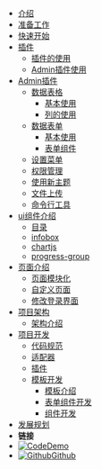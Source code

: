 - [介绍]()
- [准备工作](install)
- [快速开始](quick_start)
- [插件]()
  - [插件的使用](plugins/plugins)    
  - [Admin插件使用](plugins/admin) 
- [Admin插件]()
  - [数据表格]()
    - [基本使用](admin/table/basic)
    - [列的使用](admin/table/column_usage)
  - [数据表单]()
    - [基本使用](admin/form/basic)
    - [表单组件](admin/form/components)    
  - [设置菜单](admin/menus)
  - [权限管理](admin/rbac)
  - [使用新主题](admin/theme)
  - [文件上传](admin/file)
  - [命令行工具](admin/cli)
- [ui组件介绍]()
  - [目录](components/components)
  - [infobox](components/infobox)
  - [chartjs](components/chartjs)
  - [progress-group](components/progressbar)
- [页面介绍]()
  - [页面模块化](pages/modules)    
  - [自定义页面](pages/pages)   
  - [修改登录界面](pages/login)
- [项目架构]()
  - [架构介绍](architecture/introduction)
- [项目开发]()
  - [代码规范](development/code_style)
  - [适配器](development/adapter)
  - [插件](development/plugins)  
  - [模板开发](development/template/template)
    - [模板介绍](development/template/template)     
    - [表单组件开发](development/template/form)         
    - [组件开发](development/template/components) 
- [发展规划](plan)
- **链接**
- [![Code](https://icongr.am/feather/code.svg?size=16&color=808080)Demo](https://demo.go-admin.cn/admin)
- [![Github](https://icongram.jgog.in/simple/github.svg?color=808080&size=16)Github](https://github.com/GoAdminGroup/go-admin)